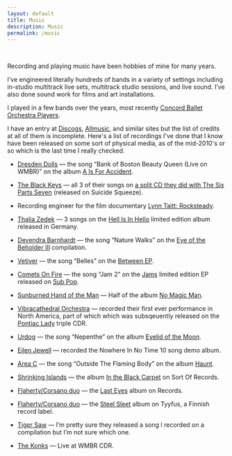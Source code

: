 ```yaml
---
layout: default
title: Music
description: Music
permalink: /music
---
```

<br>

Recording and playing music have been hobbies of mine for many years.

I’ve engineered literally hundreds of bands in a variety of settings including in-studio multitrack live sets, multitrack studio sessions, and live sound. I’ve also done sound work for films and art installations.

I played in a few bands over the years, most recently [Concord Ballet Orchestra Players](https://cbop.bandcamp.com).

I have an entry at [Discogs](http://www.discogs.com/artist/Ramsey+Tantawi), [Allmusic](http://www.allmusic.com/artist/ramsey-tantawi-mn0001540064), and similar sites but the list of credits at all of them is incomplete. Here's a list of recordings I've done that I know have been released on some sort of physical media, as of the mid-2010's or so which is the last time I really checked.

* [Dresden Dolls](http://www.dresdendolls.com/) — the song “Bank of Boston Beauty Queen (Live on WMBR)” on the album [A Is For Accident](https://en.wikipedia.org/wiki/A_Is_for_Accident).

* [The Black Keys](http://www.theblackkeys.com/) — all 3 of their songs on [a split CD they did with The Six Parts Seven](https://en.wikipedia.org/wiki/The_Six_Parts_Seven/The_Black_Keys_EP) (released on Suicide Squeeze).

* Recording engineer for the film documentary [Lynn Taitt: Rocksteady](http://thegirlsgotsoul.com/portfolio/Cover_083006.pdf).

* [Thalia Zedek](http://www.thrilljockey.com/thrill/Thalia-Zedek/) — 3 songs on the [Hell Is In Hello](http://www.discogs.com/Thalia-Zedek-Hell-Is-In-Hello/release/1590312) limited edition album released in Germany.

* [Devendra Barnhardt](http://www.devendrabanhart.com/) — the song “Nature Walks” on the [Eye of the Beholder III](http://www.discogs.com/Various-Eye-Of-The-Beholder-III/release/1459270) compilation.

* [Vetiver](http://vetiverse.com/) — the song “Belles” on the [Between EP](http://www.discogs.com/Vetiver-Between/release/711471).

* [Comets On Fire](http://en.wikipedia.org/wiki/Comets_on_Fire) — the song “Jam 2” on the [Jams](http://www.discogs.com/Comets-On-Fire-Jams/release/1598076) limited edition EP released on [Sub Pop](https://www.subpop.com/).

* [Sunburned Hand of the Man](http://en.wikipedia.org/wiki/Sunburned_Hand_of_the_Man) — Half of the album [No Magic Man](http://www.discogs.com/Sunburned-Hand-Of-The-Man-No-Magic-Man/release/1038689).

* [Vibracathedral Orchestra](https://en.wikipedia.org/wiki/Vibracathedral_Orchestra) — recorded their first ever performance in North America, part of which which was subsqeuently released on the [Pontiac Lady](http://www.discogs.com/Vibracathedral-Orchestra-Pontiac-Lady/release/396875) triple CDR.

* [Urdog](https://en.wikipedia.org/wiki/Urdog) — the song “Nepenthe” on the album [Eyelid of the Moon](http://www.discogs.com/Urdog-Eyelid-Of-Moon/release/424050).

* [Eilen Jewell](http://www.eilenjewell.com/) — recorded the Nowhere In No Time 10 song demo album.

* [Area C](http://www.areacmusic.com/) — the song “Outside The Flaming Body” on the album [Haunt](http://www.discogs.com/Area-C-Haunt/release/1012036).

* [Shrinking Islands](https://myspace.com/theshrinkingislands) — the album [In the Black Carpet](https://sortofrecords.wordpress.com/sort-of-008/) on Sort Of Records.

* [Flaherty/Corsano duo](http://www.cor-sano.com/hatedmusic.shtml) — the [Last Eyes](http://www.cor-sano.com/hateddiscog.html) album on Records.

* [Flaherty/Corsano duo](http://www.cor-sano.com/hatedmusic.shtml) — the [Steel Sleet](http://www.cor-sano.com/hateddiscog.html) album on Tyyfus, a Finnish record label.

* [Tiger Saw](http://tigersaw.com/) — I’m pretty sure they released a song I recorded on a compilation but I’m not sure which one.

* [The Konks](https://en.wikipedia.org/wiki/The_Konks) — Live at WMBR CDR.
